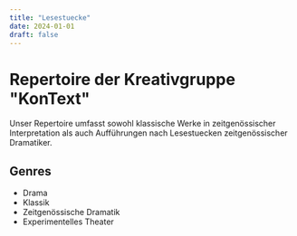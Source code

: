 ```yaml
---
title: "Lesestuecke"
date: 2024-01-01
draft: false
---
```


# Repertoire der Kreativgruppe "KonText"

Unser Repertoire umfasst sowohl klassische Werke in zeitgenössischer Interpretation als auch Aufführungen nach Lesestuecken zeitgenössischer Dramatiker.

## Genres
- Drama
- Klassik
- Zeitgenössische Dramatik
- Experimentelles Theater
